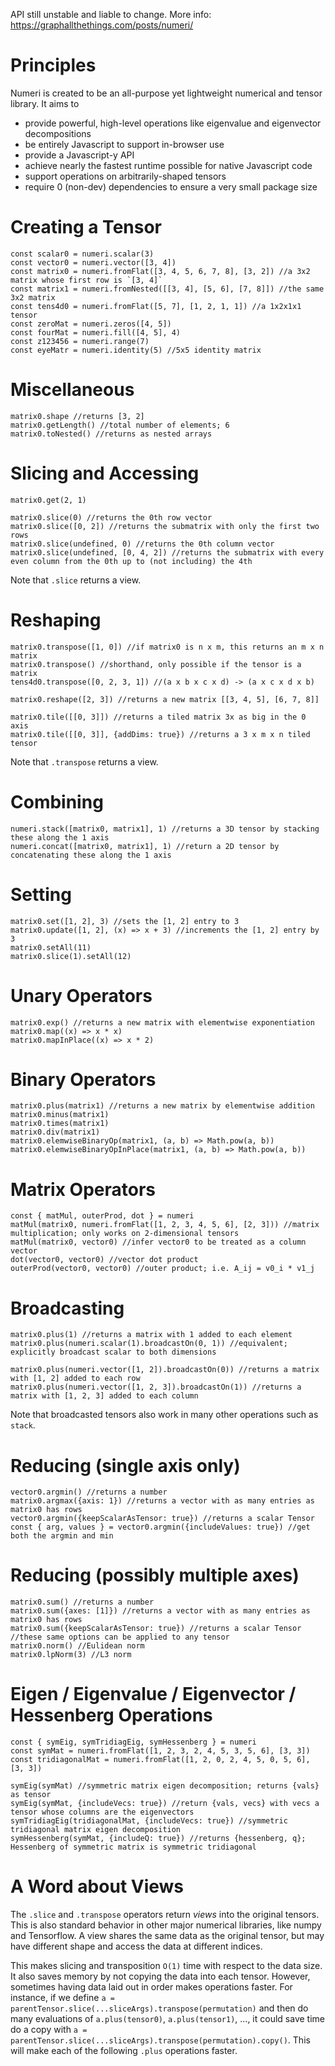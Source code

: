 API still unstable and liable to change.
More info: https://graphallthethings.com/posts/numeri/

# Principles

Numeri is created to be an all-purpose yet lightweight numerical and tensor library.
It aims to
* provide powerful, high-level operations like eigenvalue and eigenvector decompositions
* be entirely Javascript to support in-browser use
* provide a Javascript-y API
* achieve nearly the fastest runtime possible for native Javascript code
* support operations on arbitrarily-shaped tensors
* require 0 (non-dev) dependencies to ensure a very small package size

# Creating a Tensor
```
const scalar0 = numeri.scalar(3)
const vector0 = numeri.vector([3, 4])
const matrix0 = numeri.fromFlat([3, 4, 5, 6, 7, 8], [3, 2]) //a 3x2 matrix whose first row is `[3, 4]`
const matrix1 = numeri.fromNested([[3, 4], [5, 6], [7, 8]]) //the same 3x2 matrix
const tens4d0 = numeri.fromFlat([5, 7], [1, 2, 1, 1]) //a 1x2x1x1 tensor
const zeroMat = numeri.zeros([4, 5])
const fourMat = numeri.fill([4, 5], 4)
const z123456 = numeri.range(7)
const eyeMatr = numeri.identity(5) //5x5 identity matrix
```

# Miscellaneous
```
matrix0.shape //returns [3, 2]
matrix0.getLength() //total number of elements; 6
matrix0.toNested() //returns as nested arrays
```

# Slicing and Accessing
```
matrix0.get(2, 1)

matrix0.slice(0) //returns the 0th row vector
matrix0.slice([0, 2]) //returns the submatrix with only the first two rows
matrix0.slice(undefined, 0) //returns the 0th column vector
matrix0.slice(undefined, [0, 4, 2]) //returns the submatrix with every even column from the 0th up to (not including) the 4th
```
Note that `.slice` returns a view.

# Reshaping
```
matrix0.transpose([1, 0]) //if matrix0 is n x m, this returns an m x n matrix
matrix0.transpose() //shorthand, only possible if the tensor is a matrix
tens4d0.transpose([0, 2, 3, 1]) //(a x b x c x d) -> (a x c x d x b)

matrix0.reshape([2, 3]) //returns a new matrix [[3, 4, 5], [6, 7, 8]]

matrix0.tile([[0, 3]]) //returns a tiled matrix 3x as big in the 0 axis
matrix0.tile([[0, 3]], {addDims: true}) //returns a 3 x m x n tiled tensor
```
Note that `.transpose` returns a view.

# Combining
```
numeri.stack([matrix0, matrix1], 1) //returns a 3D tensor by stacking these along the 1 axis
numeri.concat([matrix0, matrix1], 1) //return a 2D tensor by concatenating these along the 1 axis
```

# Setting
```
matrix0.set([1, 2], 3) //sets the [1, 2] entry to 3
matrix0.update([1, 2], (x) => x + 3) //increments the [1, 2] entry by 3
matrix0.setAll(11)
matrix0.slice(1).setAll(12)
```

# Unary Operators
```
matrix0.exp() //returns a new matrix with elementwise exponentiation
matrix0.map((x) => x * x)
matrix0.mapInPlace((x) => x * 2)
```

# Binary Operators
```
matrix0.plus(matrix1) //returns a new matrix by elementwise addition
matrix0.minus(matrix1)
matrix0.times(matrix1)
matrix0.div(matrix1)
matrix0.elemwiseBinaryOp(matrix1, (a, b) => Math.pow(a, b))
matrix0.elemwiseBinaryOpInPlace(matrix1, (a, b) => Math.pow(a, b))
```

# Matrix Operators
```
const { matMul, outerProd, dot } = numeri
matMul(matrix0, numeri.fromFlat([1, 2, 3, 4, 5, 6], [2, 3])) //matrix multiplication; only works on 2-dimensional tensors
matMul(matrix0, vector0) //infer vector0 to be treated as a column vector
dot(vector0, vector0) //vector dot product
outerProd(vector0, vector0) //outer product; i.e. A_ij = v0_i * v1_j
```

# Broadcasting
```
matrix0.plus(1) //returns a matrix with 1 added to each element
matrix0.plus(numeri.scalar(1).broadcastOn(0, 1)) //equivalent; explicitly broadcast scalar to both dimensions

matrix0.plus(numeri.vector([1, 2]).broadcastOn(0)) //returns a matrix with [1, 2] added to each row
matrix0.plus(numeri.vector([1, 2, 3]).broadcastOn(1)) //returns a matrix with [1, 2, 3] added to each column
```
Note that broadcasted tensors also work in many other operations such as `stack`.

# Reducing (single axis only)
```
vector0.argmin() //returns a number
matrix0.argmax({axis: 1}) //returns a vector with as many entries as matrix0 has rows
vector0.argmin({keepScalarAsTensor: true}) //returns a scalar Tensor
const { arg, values } = vector0.argmin({includeValues: true}) //get both the argmin and min
```


# Reducing (possibly multiple axes)
```
matrix0.sum() //returns a number
matrix0.sum({axes: [1]}) //returns a vector with as many entries as matrix0 has rows
matrix0.sum({keepScalarAsTensor: true}) //returns a scalar Tensor
//these same options can be applied to any tensor
matrix0.norm() //Eulidean norm
matrix0.lpNorm(3) //L3 norm
```

# Eigen / Eigenvalue / Eigenvector / Hessenberg Operations
```
const { symEig, symTridiagEig, symHessenberg } = numeri
const symMat = numeri.fromFlat([1, 2, 3, 2, 4, 5, 3, 5, 6], [3, 3])
const tridiagonalMat = numeri.fromFlat([1, 2, 0, 2, 4, 5, 0, 5, 6], [3, 3])

symEig(symMat) //symmetric matrix eigen decomposition; returns {vals} as tensor
symEig(symMat, {includeVecs: true}) //return {vals, vecs} with vecs a tensor whose columns are the eigenvectors
symTridiagEig(tridiagonalMat, {includeVecs: true}) //symmetric tridiagonal matrix eigen decomposition
symHessenberg(symMat, {includeQ: true}) //returns {hessenberg, q}; Hessenberg of symmetric matrix is symmetric tridiagonal
```

# A Word about Views

The `.slice` and `.transpose` operators return *views* into the original tensors.
This is also standard behavior in other major numerical libraries, like numpy and Tensorflow.
A view shares the same data as the original tensor, but may have different shape and access the data at different indices.

This makes slicing and transposition `O(1)` time with respect to the data size.
It also saves memory by not copying the data into each tensor.
However, sometimes having data laid out in order makes operations faster.
For instance, if we define `a = parentTensor.slice(...sliceArgs).transpose(permutation)` and then do many evaluations of `a.plus(tensor0)`, `a.plus(tensor1)`, ..., it could save time do a copy with `a = parentTensor.slice(...sliceArgs).transpose(permutation).copy()`.
This will make each of the following `.plus` operations faster.
